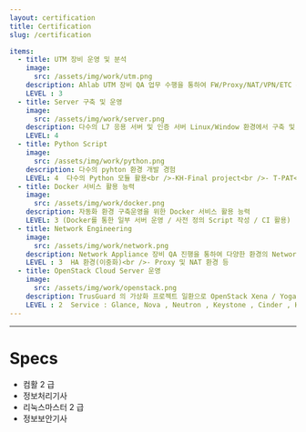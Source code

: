 ```yaml
---
layout: certification
title: Certification
slug: /certification

items:
  - title: UTM 장비 운영 및 분석
    image:
      src: /assets/img/work/utm.png
    description: Ahlab UTM 장비 QA 업무 수행을 통하여 FW/Proxy/NAT/VPN/ETC 운영 skill
    LEVEL : 3 
  - title: Server 구축 및 운영
    image:
      src: /assets/img/work/server.png
    description: 다수의 L7 응용 서버 및 인증 서버 Linux/Window 환경에서 구축 및 운영 경험
    LEVEL: 4
  - title: Python Script 
    image:
      src: /assets/img/work/python.png
    description: 다수의 pyhton 환경 개발 경험
    LEVEL: 4  다수의 Python 모듈 활용<br />-KH-Final project<br />- T-PAT<br />- Personal cointbot project
  - title: Docker 서비스 활용 능력 
    image:
      src: /assets/img/work/docker.png
    description: 자동화 환경 구축운영을 위한 Docker 서비스 활용 능력 
    LEVEL: 3 (Docker를 통한 일부 서버 운영 / 사전 정의 Script 작성 / CI 활용)
  - title: Network Engineering
    image:
      src: /assets/img/work/network.png
    description: Network Appliance 장비 QA 진행을 통하여 다양한 환경의 Network 환경 구축 및 운영 
    LEVEL : 3  HA 환경(이중화)<br />- Proxy 및 NAT 환경 등 
  - title: OpenStack Cloud Server 운영
    image:
      src: /assets/img/work/openstack.png
    description: TrusGuard 의 가상화 프로젝트 일환으로 OpenStack Xena / Yoga 환경을 우분투20.04 에서 구축
    LEVEL : 2  Service : Glance, Nova , Neutron , Keystone , Cinder , Horizon
---
```


---
# Specs
- 컴활 2 급
- 정보처리기사
- 리눅스마스터 2 급
- 정보보안기사


<br />
<br />
